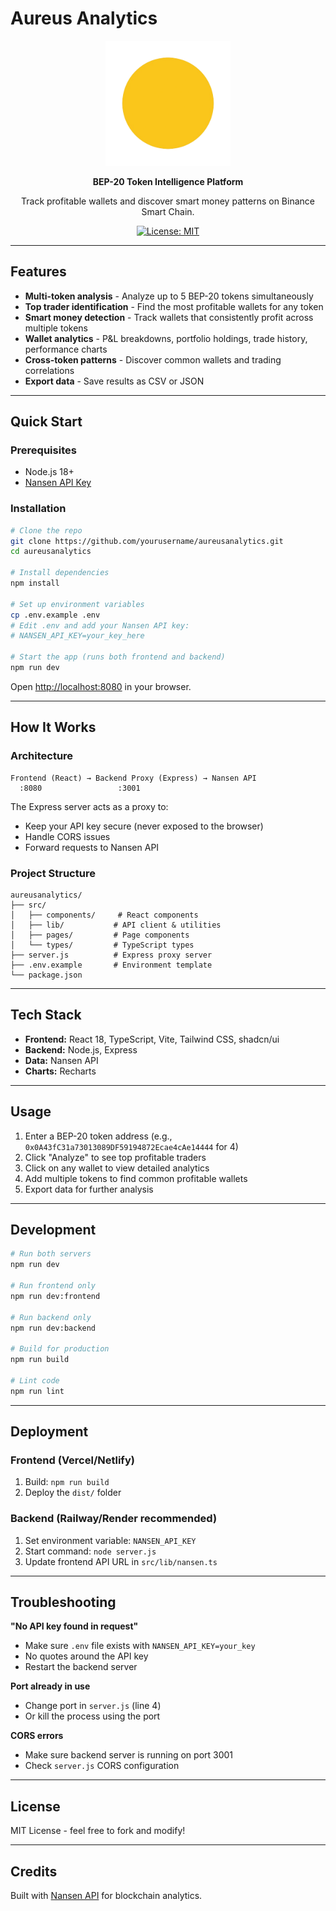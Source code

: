 # Aureus Analytics

<div align="center">
  <img src="public/aureus.png" alt="Aureus Analytics" width="200"/>
  
  **BEP-20 Token Intelligence Platform**
  
  Track profitable wallets and discover smart money patterns on Binance Smart Chain.
  
  [![License: MIT](https://img.shields.io/badge/License-MIT-yellow.svg)](https://opensource.org/licenses/MIT)
</div>

---

## Features

- **Multi-token analysis** - Analyze up to 5 BEP-20 tokens simultaneously
- **Top trader identification** - Find the most profitable wallets for any token
- **Smart money detection** - Track wallets that consistently profit across multiple tokens
- **Wallet analytics** - P&L breakdowns, portfolio holdings, trade history, performance charts
- **Cross-token patterns** - Discover common wallets and trading correlations
- **Export data** - Save results as CSV or JSON

---

## Quick Start

### Prerequisites

- Node.js 18+
- [Nansen API Key](https://pro.nansen.ai/)

### Installation

```bash
# Clone the repo
git clone https://github.com/yourusername/aureusanalytics.git
cd aureusanalytics

# Install dependencies
npm install

# Set up environment variables
cp .env.example .env
# Edit .env and add your Nansen API key:
# NANSEN_API_KEY=your_key_here

# Start the app (runs both frontend and backend)
npm run dev
```

Open [http://localhost:8080](http://localhost:8080) in your browser.

---

## How It Works

### Architecture

```
Frontend (React) → Backend Proxy (Express) → Nansen API
  :8080                 :3001
```

The Express server acts as a proxy to:
- Keep your API key secure (never exposed to the browser)
- Handle CORS issues
- Forward requests to Nansen API

### Project Structure

```
aureusanalytics/
├── src/
│   ├── components/     # React components
│   ├── lib/           # API client & utilities
│   ├── pages/         # Page components
│   └── types/         # TypeScript types
├── server.js          # Express proxy server
├── .env.example       # Environment template
└── package.json
```

---

## Tech Stack

- **Frontend:** React 18, TypeScript, Vite, Tailwind CSS, shadcn/ui
- **Backend:** Node.js, Express
- **Data:** Nansen API
- **Charts:** Recharts

---

## Usage

1. Enter a BEP-20 token address (e.g., `0x0A43fC31a73013089DF59194872Ecae4cAe14444` for 4)
2. Click "Analyze" to see top profitable traders
3. Click on any wallet to view detailed analytics
4. Add multiple tokens to find common profitable wallets
5. Export data for further analysis

---

## Development

```bash
# Run both servers
npm run dev

# Run frontend only
npm run dev:frontend

# Run backend only
npm run dev:backend

# Build for production
npm run build

# Lint code
npm run lint
```

---

## Deployment

### Frontend (Vercel/Netlify)

1. Build: `npm run build`
2. Deploy the `dist/` folder

### Backend (Railway/Render recommended)

1. Set environment variable: `NANSEN_API_KEY`
2. Start command: `node server.js`
3. Update frontend API URL in `src/lib/nansen.ts`

---

## Troubleshooting

**"No API key found in request"**
- Make sure `.env` file exists with `NANSEN_API_KEY=your_key`
- No quotes around the API key
- Restart the backend server

**Port already in use**
- Change port in `server.js` (line 4)
- Or kill the process using the port

**CORS errors**
- Make sure backend server is running on port 3001
- Check `server.js` CORS configuration

---

## License

MIT License - feel free to fork and modify!

---

## Credits

Built with [Nansen API](https://nansen.ai) for blockchain analytics.


